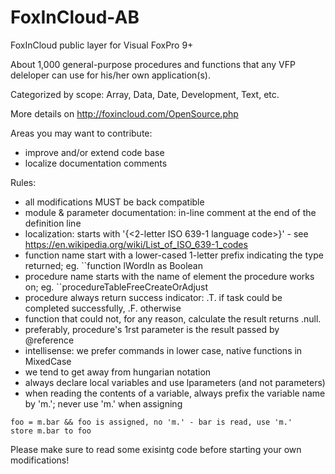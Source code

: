# FoxInCloud-AB
FoxInCloud public layer for Visual FoxPro 9+

About 1,000 general-purpose procedures and functions that any VFP deleloper can use for his/her own application(s).

Categorized by scope: Array, Data, Date, Development, Text, etc.

More details on http://foxincloud.com/OpenSource.php

Areas you may want to contribute:
- improve and/or extend code base
- localize documentation comments

Rules:
- all modifications MUST be back compatible
- module & parameter documentation: in-line comment at the end of the definition line
- localization: starts with '{<2-letter ISO 639-1 language code>}' - see https://en.wikipedia.org/wiki/List_of_ISO_639-1_codes
- function name start with a lower-cased 1-letter prefix indicating the type returned; eg. ``function lWordIn as Boolean
- procedure name starts with the name of element the procedure works on; eg. ``procedureTableFreeCreateOrAdjust
- procedure always return success indicator: .T. if task could be completed successfully, .F. otherwise
- function that could not, for any reason, calculate the result returns .null.
- preferably, procedure's 1rst parameter is the result passed by @reference
- intellisense: we prefer commands in lower case, native functions in MixedCase
- we tend to get away from hungarian notation
- always declare local variables and use lparameters (and not parameters)
- when reading the contents of a variable, always prefix the variable name by 'm.'; never use 'm.' when assigning

```foxpro
foo = m.bar && foo is assigned, no 'm.' - bar is read, use 'm.'
store m.bar to foo
```

Please make sure to read some exisintg code before starting your own modifications!

